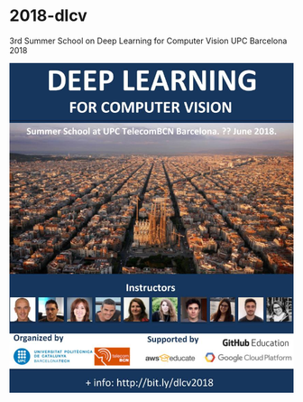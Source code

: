 # 2018-dlcv
3rd Summer School on Deep Learning for Computer Vision UPC Barcelona 2018

![Potsre of the Deep Learning for Computer Vision UPC Barcelona 2018](https://github.com/telecombcn-dl/2018-dlcv/blob/master/dlcv-2018-poster.jpg?raw=true)
